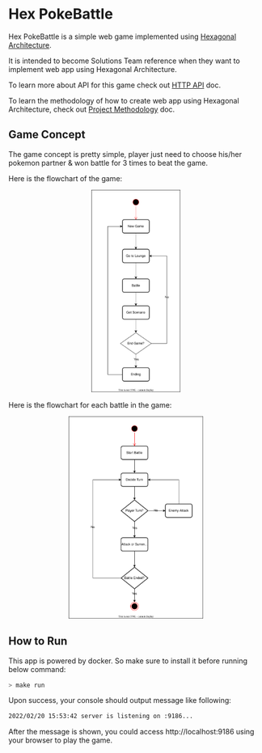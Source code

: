 # Hex PokeBattle

Hex PokeBattle is a simple web game implemented using [Hexagonal Architecture](./docs/hex_arch.md).

It is intended to become Solutions Team reference when they want to implement web app using Hexagonal Architecture.

To learn more about API for this game check out [HTTP API](./docs/http_api.md) doc.

To learn the methodology of how to create web app using Hexagonal Architecture, check out [Project Methodology](./docs/project_method.md) doc. 

## Game Concept

The game concept is pretty simple, player just need to choose his/her pokemon partner & won battle for 3 times to beat the game.

Here is the flowchart of the game:

<p align="center">
    <img src="./docs/game_flow.svg" alt="Game Flow" height="400" />
</p>

Here is the flowchart for each battle in the game:

<p align="center">
    <img src="./docs/battle_flow.svg" alt="Battle Flow" height="400" />
</p>

## How to Run

This app is powered by docker. So make sure to install it before running below command:

```bash
> make run
```

Upon success, your console should output message like following:

```bash
2022/02/20 15:53:42 server is listening on :9186...
```

After the message is shown, you could access http://localhost:9186 using your browser to play the game.